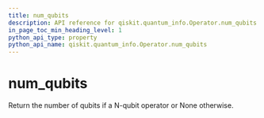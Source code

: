 ```yaml
---
title: num_qubits
description: API reference for qiskit.quantum_info.Operator.num_qubits
in_page_toc_min_heading_level: 1
python_api_type: property
python_api_name: qiskit.quantum_info.Operator.num_qubits
---
```


# num\_qubits

Return the number of qubits if a N-qubit operator or None otherwise.

